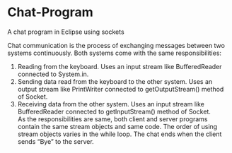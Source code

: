 # Chat-Program
A chat program in Eclipse using sockets

Chat communication is the process of exchanging messages between two systems continuously. Both systems come with the same responsibilities:  
1.	Reading from the keyboard. Uses an input stream like BufferedReader connected to System.in.  
2.	Sending data read from the keyboard to the other system. Uses an output stream like PrintWriter connected to getOutputStream() method of Socket.  
3.	Receiving data from the other system. Uses an input stream like BufferedReader connected to getInputStream() method of Socket.  
As the responsibilities are same, both client and server programs contain the same stream objects and same code. The order of using stream objects varies in the while loop. The chat ends when the client sends “Bye” to the server.

